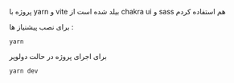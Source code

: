 پروژه با yarn و vite بیلد شده است
از chakra ui و sass هم استفاده کردم

برای نصب پیشنیاز ها :
```
yarn
```

برای اجرای پروژه در حالت دولوپر
```
yarn dev
```